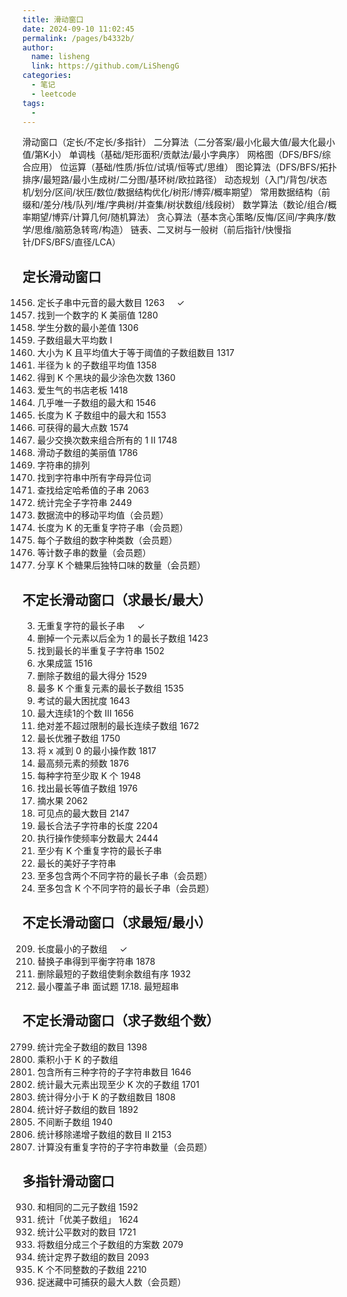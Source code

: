 ```yaml
---
title: 滑动窗口
date: 2024-09-10 11:02:45
permalink: /pages/b4332b/
author: 
  name: lisheng
  link: https://github.com/LiShengG
categories: 
  - 笔记
  - leetcode
tags: 
  - 
---
```

滑动窗口（定长/不定长/多指针）
二分算法（二分答案/最小化最大值/最大化最小值/第K小）
单调栈（基础/矩形面积/贡献法/最小字典序）
网格图（DFS/BFS/综合应用）
位运算（基础/性质/拆位/试填/恒等式/思维）
图论算法（DFS/BFS/拓扑排序/最短路/最小生成树/二分图/基环树/欧拉路径）
动态规划（入门/背包/状态机/划分/区间/状压/数位/数据结构优化/树形/博弈/概率期望）
常用数据结构（前缀和/差分/栈/队列/堆/字典树/并查集/树状数组/线段树）
数学算法（数论/组合/概率期望/博弈/计算几何/随机算法）
贪心算法（基本贪心策略/反悔/区间/字典序/数学/思维/脑筋急转弯/构造）
链表、二叉树与一般树（前后指针/快慢指针/DFS/BFS/直径/LCA）


## 定长滑动窗口
1456. 定长子串中元音的最大数目 1263  &nbsp;&nbsp;&nbsp; &check; 
2269. 找到一个数字的 K 美丽值 1280
1984. 学生分数的最小差值 1306
643. 子数组最大平均数 I
1343. 大小为 K 且平均值大于等于阈值的子数组数目 1317
2090. 半径为 k 的子数组平均值 1358
2379. 得到 K 个黑块的最少涂色次数 1360
1052. 爱生气的书店老板 1418
2841. 几乎唯一子数组的最大和 1546
2461. 长度为 K 子数组中的最大和 1553
1423. 可获得的最大点数 1574
2134. 最少交换次数来组合所有的 1 II 1748
2653. 滑动子数组的美丽值 1786
567. 字符串的排列
438. 找到字符串中所有字母异位词
2156. 查找给定哈希值的子串 2063
2953. 统计完全子字符串 2449
346. 数据流中的移动平均值（会员题）
1100. 长度为 K 的无重复字符子串（会员题）
1852. 每个子数组的数字种类数（会员题）
2067. 等计数子串的数量（会员题）
2107. 分享 K 个糖果后独特口味的数量（会员题）


## 不定长滑动窗口（求最长/最大）
3. 无重复字符的最长子串             &nbsp;&nbsp;&nbsp; &check; 
1493. 删掉一个元素以后全为 1 的最长子数组 1423
2730. 找到最长的半重复子字符串 1502
904. 水果成篮 1516
1695. 删除子数组的最大得分 1529
2958. 最多 K 个重复元素的最长子数组 1535
2024. 考试的最大困扰度 1643
1004. 最大连续1的个数 III 1656
1438. 绝对差不超过限制的最长连续子数组 1672
2401. 最长优雅子数组 1750
1658. 将 x 减到 0 的最小操作数 1817
1838. 最高频元素的频数 1876
2516. 每种字符至少取 K 个 1948
2831. 找出最长等值子数组 1976
2106. 摘水果 2062
1610. 可见点的最大数目 2147
2781. 最长合法子字符串的长度 2204
2968. 执行操作使频率分数最大 2444
395. 至少有 K 个重复字符的最长子串
1763. 最长的美好子字符串
159. 至多包含两个不同字符的最长子串（会员题）
340. 至多包含 K 个不同字符的最长子串（会员题）

## 不定长滑动窗口（求最短/最小）
209. 长度最小的子数组    &nbsp;&nbsp;&nbsp; &check; 
1234. 替换子串得到平衡字符串 1878
1574. 删除最短的子数组使剩余数组有序 1932
76. 最小覆盖子串
面试题 17.18. 最短超串

## 不定长滑动窗口（求子数组个数）
2799. 统计完全子数组的数目 1398
713. 乘积小于 K 的子数组
1358. 包含所有三种字符的子字符串数目 1646
2962. 统计最大元素出现至少 K 次的子数组 1701
2302. 统计得分小于 K 的子数组数目 1808
2537. 统计好子数组的数目 1892
2762. 不间断子数组 1940
2972. 统计移除递增子数组的数目 II 2153
2743. 计算没有重复字符的子字符串数量（会员题）


## 多指针滑动窗口
930. 和相同的二元子数组 1592
1248. 统计「优美子数组」 1624
2563. 统计公平数对的数目 1721
1712. 将数组分成三个子数组的方案数 2079
2444. 统计定界子数组的数目 2093
992. K 个不同整数的子数组 2210
1989. 捉迷藏中可捕获的最大人数（会员题）